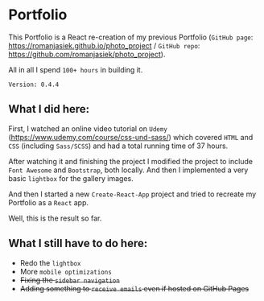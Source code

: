 # Portfolio

This Portfolio is a React re-creation of my previous Portfolio (`GitHub page`: https://romanjasiek.github.io/photo_project / `GitHub repo`: https://github.com/romanjasiek/photo_project).

All in all I spend `100+ hours` in building it.

`Version: 0.4.4`

## What I did here:

First, I watched an online video tutorial on `Udemy` (https://www.udemy.com/course/css-und-sass/) which covered `HTML` and `CSS` (including `Sass/SCSS`) and had a total running time of 37 hours.

After watching it and finishing the project I modified the project to include `Font Awesome` and `Bootstrap`, both locally. And then I implemented a very basic `lightbox` for the gallery images.

And then I started a new `Create-React-App` project and tried to recreate my Portfolio as a `React` app.

Well, this is the result so far.

## What I still have to do here:

- Redo the `lightbox`
- More `mobile optimizations`
- ~~Fixing the `sidebar navigation`~~
- ~~Adding something to `receive emails` even if hosted on GitHub Pages~~